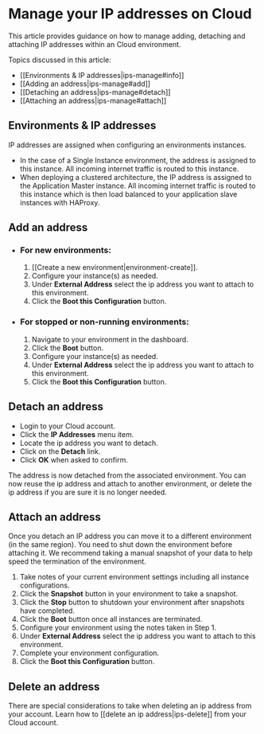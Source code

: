 # Manage your IP addresses on Cloud

This article provides guidance on how to manage adding, detaching and 
attaching IP addresses within an Cloud environment.

Topics discussed in this article:

  * [[Environments & IP addresses|ips-manage#info]]
  * [[Adding an address|ips-manage#add]]
  * [[Detaching an address|ips-manage#detach]]
  * [[Attaching an address|ips-manage#attach]]


<h2 id="info">Environments &amp; IP addresses</h2>

IP addresses are assigned when configuring an environments instances.

  * In the case of a Single Instance environment, the address is assigned to 
    this instance.  All incoming internet traffic is routed to this instance.
  * When deploying a clustered architecture, the IP address is assigned to the
    Application Master instance.  All incoming internet traffic is routed to this
    instance which is then load balanced to your application slave instances with
    HAProxy.



<h2 id="add">Add an address</h2>

* ### For new environments:

  1. [[Create a new environment|environment-create]].
  2. Configure your instance(s) as needed.
  3. Under **External Address** select the ip address you want to attach to this environment.
  4. Click the **Boot this Configuration** button. 


* ### For stopped or non-running environments:

  1. Navigate to your environment in the dashboard.
  2. Click the **Boot** button.
  3. Configure your instance(s) as needed.
  4. Under **External Address** select the ip address you want to attach to this environment.
  5. Click the **Boot this Configuration** button.


<h2 id="detach">Detach an address</h2>

  * Login to your Cloud account.
  * Click the **IP Addresses** menu item.
  * Locate the ip address you want to detach.
  * Click on the **Detach** link.
  * Click **OK** when asked to confirm.

The address is now detached from the associated environment.  You can now reuse
the ip address and attach to another environment, or delete the ip address if you
are sure it is no longer needed.
  
  
<h2 id="attach">Attach an address</h2>

Once you detach an IP address you can move it to a different environment (in the same region). 
You need to shut down the environment before attaching it.  We recommend 
taking a manual snapshot of your data to help speed the termination of the 
environment.

1. Take notes of your current environment settings including all instance configurations.
2. Click the **Snapshot** button in your environment to take a snapshot.
3. Click the **Stop** button to shutdown your environment after snapshots have completed.
4. Click the **Boot** button once all instances are terminated.
5. Configure your environment using the notes taken in Step 1.
6. Under **External Address** select the ip address you want to attach to this environment.
7. Complete your environment configuration.
8. Click the **Boot this Configuration** button.


## Delete an address
There are special considerations to take when deleting an ip address from your account.
Learn how to [[delete an ip address|ips-delete]] from your Cloud account.
